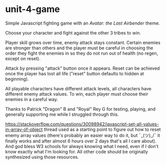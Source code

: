 # unit-4-game

Simple Javascript fighting game with an _Avatar: the Last Airbender_ theme. 

Choose your character and fight against the other 3 tribes to win. 

Player skill grows over time, enemy attack stays constant. Certain enemies are stronger than others and the player must be careful in choosing the order they fight the enemies in so they do not run out of health (no regen, except on reset).

Attack by pressing "attack" button once it appears. Reset can be achieved once the player has lost all life ("reset" button defaults to hidden at beginning). 

All playable characters have different attack levels, all characters have different enemy attack values. To win, each player must choose their enemies in a careful way. 

Thanks to Patrick "Dragon" B and "Royal" Rey G for testing, playing, and generally supporting me while I struggled through this. 

https://stackoverflow.com/questions/30098942/javascript-set-all-values-in-array-of-object thread used as a starting point to figure out how to reset enemy array values (there's probably an easier way to do it, but ¯\_(ツ)_/¯ it finally works and after almost 6 hours over 2 days that's all I care about). And god bless W3 schools for always knowing what I need, even if I don't know exactly what I'm looking for. All other code should be originally synthesized using those resources.